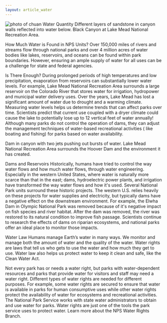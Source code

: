 ```yaml
---
layout: article_water
---
```


<img src="/web1-jekyll/img/chuan.jpg" alt="photo of chuan" class="photo-chuan">
Water Quantity
Different layers of sandstone in canyon walls reflected into water below. 
Black Canyon at Lake Mead National Recreation Area.

How Much Water is Found in NPS Units?
Over 150,000 miles of rivers and streams flow through national parks and over 4 million acres of water bodies like lakes, reservoirs, and oceans can be found within park boundaries. 
However, ensuring an ample supply of water for all uses can be a challenge for state and federal agencies.

Is There Enough?
During prolonged periods of high temperatures and low precipitation, evaporation from reservoirs can substantially lower water levels. 
For example, Lake Mead National Recreation Area surrounds a large reservoir on the Colorado River that stores water for irrigation, hydropower and municipal water delivery uses. Over the years, Lake Mead has lost a significant amount of water due to drought and a warming climate. Measuring water levels helps us determine trends that can affect parks over time. Scientists predict that current use coupled with a dryer climate could cause the lake to potentially lose up to 12 vertical feet of water annually! Although many parks do not control the operation of dams, they can adjust the management techniques of water-based recreational activities ( like boating and fishing) for parks based on water availability.

Dam in canyon with two jets pushing out bursts of water. 
Lake Mead National Recreation Area surrounds the Hoover Dam and the environment it has created.

Dams and Reservoirs
Historically, humans have tried to control the way water flows and how much water flows, through water engineering. 
Especially in the western United States, where water is naturally more scarce than that in the east; dams, hydroelectric 
power plants, and irrigation have transformed the way water flows and how it's used. Several National Park units surround 
these historic projects. The western U.S. relies heavily on these projects for water supplies and electricity, 
but typically dams have a negative effect on the downstream environment. 
For example, the Elwha Dam in Olympic National Park was removed because of it's negative impact on fish species and river habitat. After the dam was 
removed, the river was restored to its natural condition to improve fish passage. 
Scientists continue to research the effects of dams on riparian ecosystems, and national parks offer an ideal place to monitor those impacts.

Water Law
Humans manage Earth’s water in many ways. We monitor and manage both the amount of water and the quality of the water. 
Water rights are laws that tell us who gets to use the water and how much they get to use. 
Water law also helps us protect water to keep it clean and safe, like the Clean Water Act. 

Not every park has or needs a water right, but parks with water-dependent resources and parks that provide water for visitors and staff may need a water right. 
Different types of water rights are needed for different purposes. For example, some water rights are secured to ensure that water is available in parks for 
human consumptive uses while other water rights protect the availability of water for ecosystems and recreational activities. The National Park Service works 
with state water administrators to obtain and use water for parks. Water rights are just one of the tools the park service uses to protect water. 
Learn more about the NPS Water Rights Branch.
